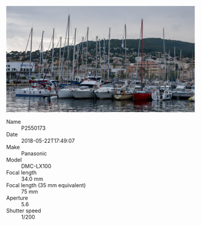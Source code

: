 [![P2550173](/photos/hd/P2550173.jpg)](/photos/full/P2550173.jpg?raw=true)

<dl>
  <dt>Name</dt>
  <dd>P2550173</dd>
  <dt>Date</dt>
  <dd>2018-05-22T17:49:07</dd>
  <dt>Make</dt>
  <dd>Panasonic</dd>
  <dt>Model</dt>
  <dd>DMC-LX100</dd>
  <dt>Focal length</dt>
  <dd>34.0 mm</dd>
  <dt>Focal length (35 mm equivalent)</dt>
  <dd>75 mm</dd>
  <dt>Aperture</dt>
  <dd>5.6</dd>
  <dt>Shutter speed</dt>
  <dd>1/200</dd>
</dl>
